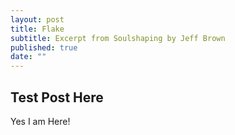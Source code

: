 ```yaml
---
layout: post
title: Flake
subtitle: Excerpt from Soulshaping by Jeff Brown
published: true
date: ""
---
```



##  Test Post Here

Yes I am Here!